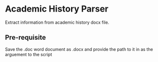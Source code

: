 # Academic History Parser
Extract information from academic history docx file.

## Pre-requisite
Save the .doc word document as .docx and provide the path to it in as the arguement to the script

